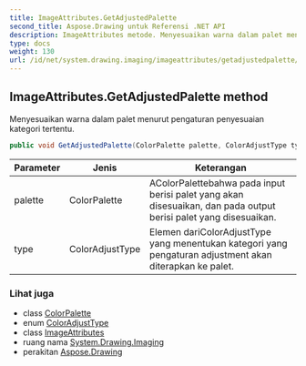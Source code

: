 ```yaml
---
title: ImageAttributes.GetAdjustedPalette
second_title: Aspose.Drawing untuk Referensi .NET API
description: ImageAttributes metode. Menyesuaikan warna dalam palet menurut pengaturan penyesuaian kategori tertentu.
type: docs
weight: 130
url: /id/net/system.drawing.imaging/imageattributes/getadjustedpalette/
---
```

## ImageAttributes.GetAdjustedPalette method

Menyesuaikan warna dalam palet menurut pengaturan penyesuaian kategori tertentu.

```csharp
public void GetAdjustedPalette(ColorPalette palette, ColorAdjustType type)
```

| Parameter | Jenis | Keterangan |
| --- | --- | --- |
| palette | ColorPalette | AColorPalettebahwa pada input berisi palet yang akan disesuaikan, dan pada output berisi palet yang disesuaikan. |
| type | ColorAdjustType | Elemen dariColorAdjustType yang menentukan kategori yang pengaturan adjustment akan diterapkan ke palet. |

### Lihat juga

* class [ColorPalette](../../colorpalette/)
* enum [ColorAdjustType](../../coloradjusttype/)
* class [ImageAttributes](../)
* ruang nama [System.Drawing.Imaging](../../imageattributes/)
* perakitan [Aspose.Drawing](../../../)


